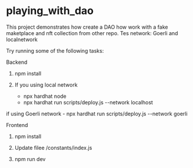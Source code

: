 # playing_with_dao

This project demonstrates how create a DAO how work with a fake maketplace and nft collection from other repo. Tes network: Goerli and localnetwork

Try running some of the following tasks:

Backend

1. npm install

2. If you using local network
    - npx hardhat node
    - npx hardhat run scripts/deploy.js --network localhost

 if using Goerli network
    - npx hardhat run scripts/deploy.js --network goerli


Frontend

1. npm install

2. Update filee /constants/index.js

3. npm run dev